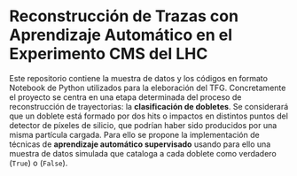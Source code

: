 # Reconstrucción de Trazas con Aprendizaje Automático en el Experimento CMS del LHC
Este repositorio contiene la muestra de datos y los códigos en formato Notebook de Python utilizados para la eleboración del TFG. Concretamente el proyecto se centra en una etapa determinada del proceso de reconstrucción de trayectorias: la **clasificación de dobletes**. Se considerará que un doblete está formado por dos hits o impactos en distintos puntos del
detector de píxeles de silicio, que podrían haber sido producidos por una misma partícula cargada. 
Para ello se propone la implementación de técnicas de **aprendizaje automático supervisado** usando para ello una muestra de datos simulada que cataloga a cada doblete como verdadero (`True`) o (`False`).

